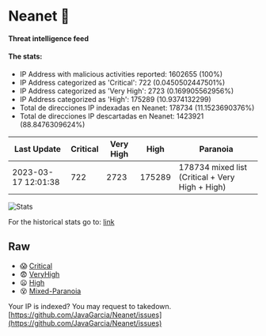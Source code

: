 # Neanet :hocho:
#### Threat intelligence feed
#### The stats:

- IP Address with malicious activities reported: 1602655 (100%)
- IP Address categorized as 'Critical':  722 (0.0450502447501%)
- IP Address categorized as 'Very High':  2723 (0.169905562956%)
- IP Address categorized as 'High':  175289 (10.9374132299)
- Total de direcciones IP indexadas en Neanet:  178734 (11.1523690376%)
- Total de direcciones IP descartadas en Neanet:  1423921 (88.8476309624%)

| Last Update | Critical | Very High | High | Paranoia |
| --- | --- | --- | --- | --- |
| 2023-03-17 12:01:38 | 722 | 2723 | 175289 | 178734 mixed list (Critical + Very High + High)|

![Stats](https://docs.google.com/spreadsheets/d/e/2PACX-1vSnaNMIXVabIpDJjufMlzH7poXnshF3mgd8Is1g9ytUEzVsP5my4Trn8f-xkoLLQ38xpL3HtmUexLo6/pubchart?oid=501124687&format=image)

For the historical stats go to: [link](/stats.csv)
## Raw
- :scream: [Critical](https://raw.githubusercontent.com/JavaGarcia/Neanet/master/blacklists/neanet_critical.txt)
- :fearful: [VeryHigh](https://raw.githubusercontent.com/JavaGarcia/Neanet/master/blacklists/neanet_veryHigh.txtt)
- :frowning: [High](https://raw.githubusercontent.com/JavaGarcia/Neanet/master/blacklists/neanet_high.txt)
- :dizzy_face: [Mixed-Paranoia](https://raw.githubusercontent.com/JavaGarcia/Neanet/master/blacklists/neanet_all.txt)


Your IP is indexed? You may request to takedown. [https://github.com/JavaGarcia/Neanet/issues](https://github.com/JavaGarcia/Neanet/issues)




































































































































































































































































































































































































































































































































































































































































































































































































































































































































































































































































































































































































































































































































































































































































































































































































































































































































































































































































































































































































































































































































































































































































































































































































































































































































































































































































































































































































































































































































































































































































































































































































































































































































































































































































































































































































































































































































































































































































































































































































































































































































































































































































































































































































































































































































































































































































































































































































































































































































































































































































































































































































































































































































































































































































































































































































































































































































































































































































































































































































































































































































































































































































































































































































































































































































































































































































































































































































































































































































































































































































































































































































































































































































































































































































































































































































































































































































































































































































































































































































































































































































































































































































































































































































































































































































































































































































































































































































































































































































































































































































































































































































































































































































































































































































































































































































































































































































































































































































































































































































































































































































